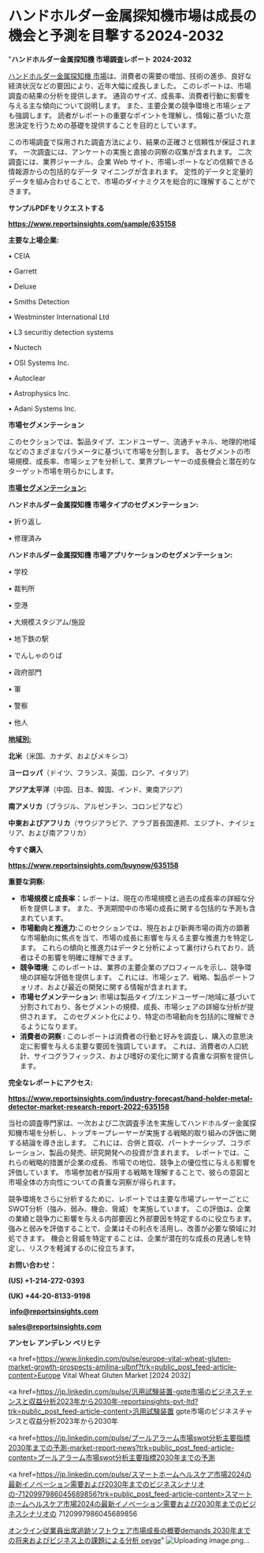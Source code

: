 # ハンドホルダー金属探知機市場は成長の機会と予測を目撃する2024-2032

"<strong>ハンドホルダー金属探知機 市場調査レポート 2024-2032</strong>

<a href=https://www.reportsinsights.com/sample/635158>ハンドホルダー金属探知機 市場</a>は、消費者の需要の増加、技術の進歩、良好な経済状況などの要因により、近年大幅に成長しました。 このレポートは、市場調査の結果の分析を提供します。 通貨のサイズ、成長率、消費者行動に影響を与える主な傾向について説明します。 また、主要企業の競争環境と市場シェアも強調します。 読者がレポートの重要なポイントを理解し、情報に基づいた意思決定を行うための基礎を提供することを目的としています。

この市場調査で採用された調査方法により、結果の正確さと信頼性が保証されます。 一次調査には、アンケートの実施と直接の洞察の収集が含まれます。 二次調査には、業界ジャーナル、企業 Web サイト、市場レポートなどの信頼できる情報源からの包括的なデータ マイニングが含まれます。 定性的データと定量的データを組み合わせることで、市場のダイナミクスを総合的に理解することができます。

<strong><b>サンプルPDFをリクエストする</b></strong>

<a href=https://www.reportsinsights.com/sample/635158><strong><u>https://www.reportsinsights.com/sample/635158</u></strong></a>

<strong>主要な上場企業:</strong>

• CEIA

• Garrett

• Deluxe

• Smiths Detection

• Westminster International Ltd

• L3 securitiy detection systems

• Nuctech

• OSI Systems Inc.

• Autoclear

• Astrophysics Inc.

• Adani Systems Inc.

<strong>市場セグメンテーション</strong>

このセクションでは、製品タイプ、エンドユーザー、流通チャネル、地理的地域などのさまざまなパラメータに基づいて市場を分割します。 各セグメントの市場規模、成長率、市場シェアを分析して、業界プレーヤーの成長機会と潜在的なターゲット市場を明らかにします。

<strong><u>市場セグメンテーション</u></strong><strong><u>:</u></strong>

<strong>ハンドホルダー金属探知機 市場タイプのセグメンテーション:</strong>

• 折り返し

• 修理済み

<strong>ハンドホルダー金属探知機 市場アプリケーションのセグメンテーション:</strong>

• 学校

• 裁判所

• 空港

• 大規模スタジアム/施設

• 地下鉄の駅

• でんしゃのりば

• 政府部門

• 軍

• 警察

• 他人

<strong><u>地域別</u></strong><strong><u>:</u></strong>

<strong>北米</strong>（米国、カナダ、およびメキシコ）

<strong>ヨーロッパ</strong>（ドイツ、フランス、英国、ロシア、イタリア）

<strong>アジア太平洋</strong>（中国、日本、韓国、インド、東南アジア）

<strong>南アメリカ</strong>（ブラジル、アルゼンチン、コロンビアなど）

<strong>中東およびアフリカ</strong>（サウジアラビア、アラブ首長国連邦、エジプト、ナイジェリア、および南アフリカ）

<strong>今すぐ購入</strong>

<a href=https://www.reportsinsights.com/buynow/635158><strong><u>https://www.reportsinsights.com/buynow/635158</u></strong></a>

<strong>重要な洞察:</strong>
<ul>
  <li><strong>市場規模と成長率：</strong>レポートは、現在の市場規模と過去の成長率の詳細な分析を提供します。 また、予測期間中の市場の成長に関する包括的な予測も含まれています。</li>
  <li><strong>市場動向と推進力:</strong>このセクションでは、現在および新興市場の両方の顕著な市場動向に焦点を当て、市場の成長に影響を与える主要な推進力を特定します。 これらの傾向と推進力はデータと分析によって裏付けられており、読者はその影響を明確に理解できます。</li>
  <li><strong>競争環境</strong>: このレポートは、業界の主要企業のプロフィールを示し、競争環境の詳細な評価を提供します。 これには、市場シェア、戦略、製品ポートフォリオ、および最近の開発に関する情報が含まれます。</li>
  <li><strong>市場セグメンテーション: </strong>市場は製品タイプ/エンドユーザー/地域に基づいて分割されており、各セグメントの規模、成長、市場シェアの詳細な分析が提供されます。 このセグメント化により、特定の市場動向を包括的に理解できるようになります。</li>
  <li><strong>消費者の洞察 : </strong>このレポートは消費者の行動と好みを調査し、購入の意思決定に影響を与える主要な要因を強調しています。 これは、消費者の人口統計、サイコグラフィックス、および嗜好の変化に関する貴重な洞察を提供します。</li>
</ul>
<strong>完全なレポートにアクセス:</strong>

<a href=https://www.reportsinsights.com/industry-forecast/hand-holder-metal-detector-market-research-report-2022-635158><strong><u><b>https://www.reportsinsights.com/industry-forecast/hand-holder-metal-detector-market-research-report-2022-635158</b></u></strong></a>

当社の調査専門家は、一次および二次調査手法を実施してハンドホルダー金属探知機市場を分析し、トップキープレーヤーが実施する戦略的取り組みの評価に関する結論を導き出します。 これには、合併と買収、パートナーシップ、コラボレーション、製品の発売、研究開発への投資が含まれます。 レポートでは、これらの戦略的措置が企業の成長、市場での地位、競争上の優位性に与える影響を評価しています。 市場参加者が採用する戦略を理解することで、彼らの意図と市場全体の方向性についての貴重な洞察が得られます。

競争環境をさらに分析するために、レポートでは主要な市場プレーヤーごとにSWOT分析（強み、弱み、機会、脅威）を実施しています。 この評価は、企業の業績と競争力に影響を与える内部要因と外部要因を特定するのに役立ちます。 強みと弱みを評価することで、企業はその利点を活用し、改善が必要な領域に対処できます。 機会と脅威を特定することは、企業が潜在的な成長の見通しを特定し、リスクを軽減するのに役立ちます。

<strong>お問い合わせ：</strong>

<strong>(US) +1-214-272-0393</strong>

<strong>(UK) +44-20-8133-9198</strong>

<strong> </strong><a href=info@reportsinsights.com><strong><u>info@reportsinsights.com</u></strong></a>

<a href=sales@reportsinsights.com><strong><u>sales@reportsinsights.com</u></strong></a>

<strong>アンセレ アンデレン ベリヒテ</strong>

<a href=https://www.linkedin.com/pulse/europe-vital-wheat-gluten-market-growth-prospects-amilina-ulbnf?trk=public_post_feed-article-content>Europe Vital Wheat Gluten Market [2024 2032]</a>

<a href=https://jp.linkedin.com/pulse/汎用試験装置-gpte市場のビジネスチャンスと収益分析2023年から2030年-reportsinsights-pvt-ltd?trk=public_post_feed-article-content>汎用試験装置 gpte市場のビジネスチャンスと収益分析2023年から2030年</a>

<a href=https://jp.linkedin.com/pulse/プールアラーム市場swot分析主要指標2030年までの予測-market-report-news?trk=public_post_feed-article-content>プールアラーム市場swot分析主要指標2030年までの予測</a>

<a href=https://jp.linkedin.com/pulse/スマートホームヘルスケア市場2024の最新イノベーション需要および2030年までのビジネスシナリオの-7120997986045689856?trk=public_post_feed-article-content>スマートホームヘルスケア市場2024の最新イノベーション需要および2030年までのビジネスシナリオの 7120997986045689856</a>

<a href=https://www.linkedin.com/pulse/オンライン従業員出席追跡ソフトウェア市場成長の概要demands-2030年までの将来およびビジネス上の課題による分析-oeyge/>オンライン従業員出席追跡ソフトウェア市場成長の概要demands 2030年までの将来およびビジネス上の課題による分析 oeyge</a>"
![Uploading image.png…]()
